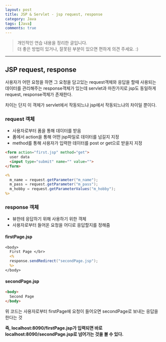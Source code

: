 ```yaml
---
layout: post
title: JSP & Servlet - jsp request, response
category: Java
tags: [Java]
comments: true
---
```


> 개인적인 연습 내용을 정리한 글입니다.      
> 더 좋은 방법이 있거나, 잘못된 부분이 있으면 편하게 의견 주세요. :)

<hr>

## JSP request, response

사용자가 어떤 요청을 하면 그 요청을 담고있는 request객체와 응답을 할때 사용되는 데이터를 관리해주는 response객체가 있는데 servlet과 마찬가지로 jsp도 동일하게 request, response객체가 존재한다.

차이는 단지 이 객체가 servlet에서 작동되느냐 jsp에서 작동되느냐의 차이일 뿐이다.

### request 객체

- 사용자로부터 폼을 통해 데이터를 받음
- 폼에서 action을 통해 어떤 jsp파일로 데이터를 넘길지 지정
- method를 통해 사용자가 입력한 데이터를 post or get으로 받을지 지정

```html
<form action="first.jsp" method="get">
  user data
  <input type="submit" name="" value="">
</form>
```

```jsp
<%
  m_name = request.getParameter("m_name");
  m_pass = request.getParameter("m_pass");
  m_hobby = request.getParameterValues("m_hobby");
%>
```


### response 객체

- 뷰한테 응답하기 위해 사용하기 위한 객체
- 사용자로부터 들어온 요청을 어디로 응답할지를 정해줌

#### firstPage.jsp
```jsp
<body>
  First Page </br>
  <%
  response.sendRedirect("secondPage.jsp");
  %>
</body>
```

#### secondPage.jsp
```html
<body>
  Second Page
</body>
```

위 코드는 사용자로부터 firstPage에 요청이 들어오면 secondPage로 보내는 응답을 한다는 것

**즉, localhost:8090/firstPage.jsp가 입력되면 바로 localhost:8090/secondPage.jsp로 넘어가는 것을 볼 수 있다.**
